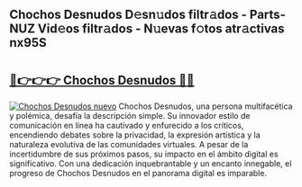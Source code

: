 ## Chochos Desnudos D𝚎sn𝚞dos filtr𝚊dos - Parts-NUZ Vid𝚎os filtr𝚊dos - N𝚞evas f𝚘tos atr𝚊ctivas nx95S

# <h2><a href="http://mb7alx.tromn.icu/?c=Chochos+Desnudos">🔗👉👉👉 Chochos Desnudos 🔗🔗</a></h2>

[![Chochos Desnudos nuevo](https://i.imgur.com/pEAQMta.gif)](http://mb7alx.tromn.icu/?c=Chochos+Desnudos)
Chochos Desnudos, una persona multifacética y polémica, desafía la descripción simple. Su innovador estilo de comunicación en línea ha cautivado y enfurecido a los críticos, encendiendo debates sobre la privacidad, la expresión artística y la naturaleza evolutiva de las comunidades virtuales. A pesar de la incertidumbre de sus próximos pasos, su impacto en el ámbito digital es significativo. Con una dedicación inquebrantable y un encanto innegable, el progreso de Chochos Desnudos en el panorama digital es imparable.
